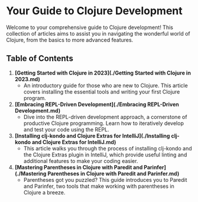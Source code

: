 # Your Guide to Clojure Development

Welcome to your comprehensive guide to Clojure development! This collection of articles aims to assist you in navigating the wonderful world of Clojure, from the basics to more advanced features.

## Table of Contents

1. **[Getting Started with Clojure in 2023](./Getting Started with Clojure in 2023.md)**
   - An introductory guide for those who are new to Clojure. This article covers installing the essential tools and writing your first Clojure program.
2. **[Embracing REPL-Driven Development](./Embracing REPL-Driven Development.md)**
   - Dive into the REPL-driven development approach, a cornerstone of productive Clojure programming. Learn how to iteratively develop and test your code using the REPL.
3. **[Installing clj-kondo and Clojure Extras for IntelliJ](./Installing clj-kondo and Clojure Extras for IntelliJ.md)**
   - This article walks you through the process of installing clj-kondo and the Clojure Extras plugin in IntelliJ, which provide useful linting and additional features to make your coding easier.
4. **[Mastering Parentheses in Clojure with Paredit and Parinfer](./Mastering Parentheses in Clojure with Paredit and Parinfer.md)**
   - Parentheses got you puzzled? This guide introduces you to Paredit and Parinfer, two tools that make working with parentheses in Clojure a breeze.
